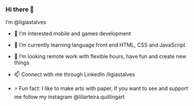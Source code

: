 ### Hi there 👋

I’m @ligiastalves
- 👀 I’m interested mobile and games development
- 🌱 I’m currently learning language front end
HTML, CSS and JavaScript 
- 💞️ I’m looking 
remote work with flexible hours, have fun and create new things
- 📫 Connect with me through LinkedIn /ligiastalves

- ⚡ Fun fact: I like to make arts with paper, if you want to see and support me follow my instagram @liliarteira.quillingart
